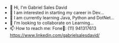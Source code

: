 - 👋 Hi, I'm Gabriel Sales David
- 👀 I am interested in starting my career in Dev...
- 🌱 I am currently learning Java, Python and DotNet...
- 💞️ I'm looking to collaborate on Learning...
- 📫 How to reach me:
Fone📱: (11) 941317613
https://www.linkedin.com/gabrielsalesdavid/

<!---
gabrielsalesdavid/gabrielsalesdavid is a ✨ special ✨ repository because its `README.md` (this file) appears on your GitHub profile.
You can click the Preview link to take a look at your changes.
--->
